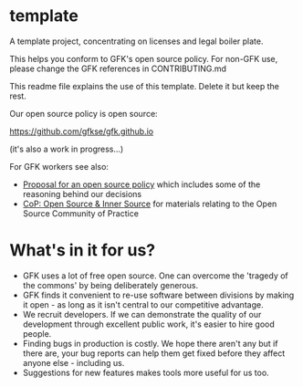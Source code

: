 # template
A template project, concentrating on licenses and legal boiler plate.

This helps you conform to GFK's open source policy. For non-GFK use, please change the GFK references in CONTRIBUTING.md

This readme file explains the use of this template. Delete it but keep the rest.

Our open source policy is open source:

https://github.com/gfkse/gfk.github.io

(it's also a work in progress...)

For GFK workers see also: 
* [Proposal for an open source policy](https://confluence.gfk.com/display/NE/Open-source+policy) which includes some of the reasoning behind our decisions
* [CoP: Open Source & Inner Source](https://confluence.gfk.com/pages/viewpage.action?pageId=197083289) for materials relating to the Open Source Community of Practice

# What's in it for us?
* GFK uses a lot of free open source. One can overcome the 'tragedy of the commons' by being deliberately generous.
* GFK finds it convenient to re-use software between divisions by making it open - as long as it isn't central to our competitive advantage.
* We recruit developers. If we can demonstrate the quality of our development through excellent public work, it's easier to hire good people.
* Finding bugs in production is costly. We hope there aren't any but if there are, your bug reports can help them get fixed before they affect anyone else - including us.
* Suggestions for new features makes tools more useful for us too.
